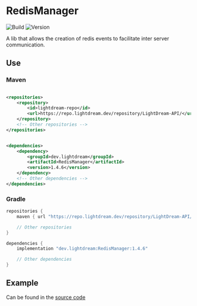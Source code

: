 # RedisManager

![Build](../../actions/workflows/build.yml/badge.svg)
![Version](https://img.shields.io/badge/Version-1.4.6-red.svg)

A lib that allows the creation of redis events to facilitate inter server communication.

## Use

### Maven

```xml

<repositories>
    <repository>
        <id>lightdream-repo</id>
        <url>https://repo.lightdream.dev/repository/LightDream-API/</url>
    </repository>
    <!-- Other repositories -->
</repositories>
```

```xml

<dependencies>
    <dependency>
        <groupId>dev.lightdream</groupId>
        <artifactId>RedisManager</artifactId>
        <version>1.4.6</version>
    </dependency>
    <!-- Other dependencies -->
</dependencies>
```

### Gradle

```groovy
repositories {
    maven { url "https://repo.lightdream.dev/repository/LightDream-API/" }

    // Other repositories
}

dependencies {
    implementation "dev.lightdream:RedisManager:1.4.6"

    // Other dependencies
}
```

## Example

Can be found in the [source code](/src/main/java/dev/lightdream/redismanager/example)
